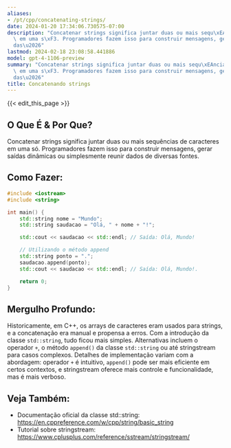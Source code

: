 ```yaml
---
aliases:
- /pt/cpp/concatenating-strings/
date: 2024-01-20 17:34:06.730575-07:00
description: "Concatenar strings significa juntar duas ou mais sequ\xEAncias de caracteres\
  \ em uma s\xF3. Programadores fazem isso para construir mensagens, gerar sa\xED\
  das\u2026"
lastmod: 2024-02-18 23:08:58.441886
model: gpt-4-1106-preview
summary: "Concatenar strings significa juntar duas ou mais sequ\xEAncias de caracteres\
  \ em uma s\xF3. Programadores fazem isso para construir mensagens, gerar sa\xED\
  das\u2026"
title: Concatenando strings
---
```


{{< edit_this_page >}}

## O Que É & Por Que?
Concatenar strings significa juntar duas ou mais sequências de caracteres em uma só. Programadores fazem isso para construir mensagens, gerar saídas dinâmicas ou simplesmente reunir dados de diversas fontes.

## Como Fazer:
```C++
#include <iostream>
#include <string>

int main() {
    std::string nome = "Mundo";
    std::string saudacao = "Olá, " + nome + "!";

    std::cout << saudacao << std::endl; // Saída: Olá, Mundo!

    // Utilizando o método append
    std::string ponto = ".";
    saudacao.append(ponto);
    std::cout << saudacao << std::endl; // Saída: Olá, Mundo!.

    return 0;
}
```

## Mergulho Profundo:
Historicamente, em C++, os arrays de caracteres eram usados para strings, e a concatenação era manual e propensa a erros. Com a introdução da classe `std::string`, tudo ficou mais simples. Alternativas incluem o operador `+`, o método `append()` da classe `std::string` ou até stringstream para casos complexos. Detalhes de implementação variam com a abordagem: operador `+` é intuitivo, `append()` pode ser mais eficiente em certos contextos, e stringstream oferece mais controle e funcionalidade, mas é mais verboso.

## Veja Também:
- Documentação oficial da classe std::string: https://en.cppreference.com/w/cpp/string/basic_string
- Tutorial sobre stringstream: https://www.cplusplus.com/reference/sstream/stringstream/
